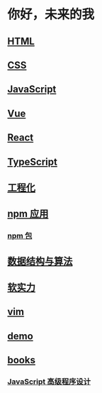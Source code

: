 # 你好，未来的我

## [HTML](./HTML/)

## [CSS](./CSS/)

## [JavaScript](./JavaScript/)

## [Vue](./vue/)

## [React](./react/)

## [TypeScript](./TypeScript/)

## [工程化](./engine/)

## [npm 应用](./npm/)

### [npm 包](./third-part/)

## [数据结构与算法](./algorithm/)

## [软实力](./soft-power/)

## [vim](./vim/)

## [demo](./demo/)

## [books](./books/)

### [JavaScript 高级程序设计](./books/01/)

